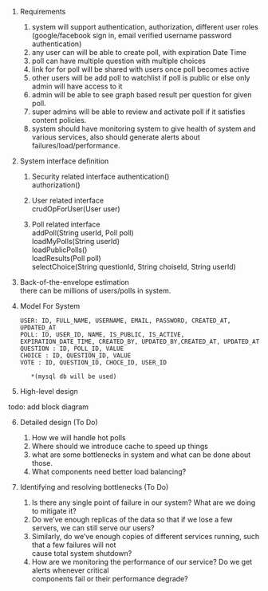 1. Requirements
	1. system will support authentication, authorization, different user roles     (google/facebook sign in, email verified username password authentication)  
	2. any user can will be able to create poll, with expiration Date Time  
	3. poll can have multiple question with multiple choices  
	4. link for for poll will be shared with users once poll becomes active  
	5. other users will be add poll to watchlist if poll is public or else only admin will have access to it  
	6. admin will be able to see  graph based result per question for given poll.  
	7. super admins will be able to review and activate poll if it satisfies content policies.  
	8. system should have monitoring system to give health of system and various services, also should  generate alerts about failures/load/performance.  
	
2. System interface definition  
	1. Security related interface 
		 authentication()  
         authorization()  
	         
	2. User related interface  
		crudOpForUser(User user)  
	 
	3. Poll related interface  
		  addPoll(String userId, Poll poll)  
		loadMyPolls(String userId)  
loadPublicPolls()  
loadResults(Poll poll)  
selectChoice(String questionId, String choiseId, String userId)  
  
  
  3. Back-of-the-envelope estimation  
there can be millions of users/polls in system.  

 4.  Model  For System
 
        `USER: ID, FULL_NAME, USERNAME, EMAIL, PASSWORD, CREATED_AT, 		UPDATED_AT `  
        `POLL: ID, USER_ID, NAME, IS_PUBLIC, IS_ACTIVE, EXPIRATION_DATE_TIME, CREATED_BY, UPDATED_BY,CREATED_AT, UPDATED_AT`  
        `QUESTION : ID, POLL_ID, VALUE`  
        `CHOICE : ID, QUESTION_ID, VALUE`  
        `VOTE : ID, QUESTION_ID, CHOCE_ID, USER_ID`
 
            *(mysql db will be used)
  
  
  
 5. High-level design  
 
todo: add block diagram

  6. Detailed design   (To Do)
		1. How we will handle hot polls  
		2. Where should we introduce cache to speed up things  
		3. what are some bottlenecks in system and what can be done about those.  
		4. What components need better load balancing?  
  
7. Identifying and resolving bottlenecks  (To Do)
	1. Is there any single point of failure in our system? What are we doing to mitigate it?  
	2. Do we’ve enough replicas of the data so that if we lose a few servers, we can still serve our users?  
	3. Similarly, do we’ve enough copies of different services running, such that a few failures will not  
cause total system shutdown?  
	4. How are we monitoring the performance of our service? Do we get alerts whenever critical  
components fail or their performance degrade?  
  




